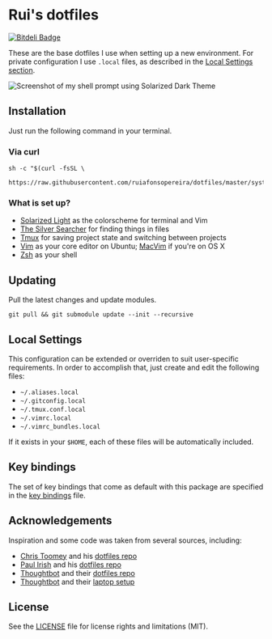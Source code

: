 # Rui's dotfiles

[![Bitdeli Badge](https://d2weczhvl823v0.cloudfront.net/ruiafonsopereira/dotfiles/trend.png)](https://bitdeli.com/free "Bitdeli Badge")

These are the base dotfiles I use when setting up a new environment. For private
configuration I use `.local` files, as described in the [Local Settings
section](https://github.com/ruiafonsopereira/dotfiles#local-settings).

![Screenshot of my shell prompt using Solarized Dark Theme](http://i.imgur.com/tyXR3p3.png)

## Installation

Just run the following command in your terminal.

### Via curl

```shell
sh -c "$(curl -fsSL \
  https://raw.githubusercontent.com/ruiafonsopereira/dotfiles/master/system/ubuntu/ubuntu.sh)"
```
### What is set up?
* [Solarized Light](http://ethanschoonover.com/solarized) as the colorscheme for
  terminal and Vim
* [The Silver Searcher](https://github.com/ggreer/the_silver_searcher) for
  finding things in files
* [Tmux](https://tmux.github.io/) for saving project state and switching between
  projects
* [Vim](http://www.vim.org/) as your core editor on Ubuntu;
    [MacVim](https://github.com/macvim-dev/macvim) if you're on OS X
* [Zsh](http://www.zsh.org/) as your shell


## Updating

Pull the latest changes and update modules.

    git pull && git submodule update --init --recursive

## Local Settings
This configuration can be extended or overriden to suit user-specific
requirements. In order to accomplish that, just create and edit the following
files:
* `~/.aliases.local`
* `~/.gitconfig.local`
* `~/.tmux.conf.local`
* `~/.vimrc.local`
* `~/.vimrc_bundles.local`

If it exists in your `$HOME`, each of these files will be automatically
included.

## Key bindings

The set of key bindings that come as default with this package are specified in
the [key
bindings](https://github.com/ruiafonsopereira/dotfiles/blob/master/key_bindings.md) file.

## Acknowledgements

Inspiration and some code was taken from several sources, including:
* [Chris Toomey](http://ctoomey.com/) and his [dotfiles repo](https://github.com/christoomey/dotfiles)
* [Paul Irish](http://www.paulirish.com/) and his [dotfiles repo](https://github.com/paulirish/dotfiles)
* [Thoughtbot](https://thoughtbot.com/) and their [dotfiles repo](https://github.com/thoughtbot/dotfiles)
* [Thoughtbot](https://thoughtbot.com/) and their [laptop setup](https://github.com/thoughtbot/laptop)

## License

See the
[LICENSE](https://github.com/ruiafonsopereira/dotfiles/blob/master/LICENSE.md) file for license rights and limitations (MIT).
